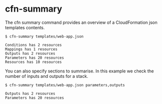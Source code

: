 # cfn-summary #

The cfn summary command provides an overview of a CloudFormation json
templates contents.

    $ cfn-summary templates/web-app.json

    Conditions has 2 resources
    Mappings has 1 resources
    Outputs has 2 resources
    Parameters has 20 resources
    Resources has 10 resources

You can also specify sections to summarise. In this example we check the
number of inputs and outputs for a stack.

    $ cfn-summary templates/web-app.json parameters,outputs

    Outputs has 2 resources
    Parameters has 20 resources


